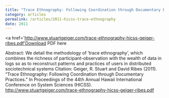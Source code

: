 ```yaml
---
title: "Trace Ethnography: Following Coordination through Documentary Practices"
category: articles
permalink: /articles/2011-hicss-trace-ethnography
date: 2011
---
```


<a href='http://www.stuartgeiger.com/trace-ethnography-hicss-geiger-ribes.pdf'Download PDF here</a>

Abstract: We detail the methodology of ‘trace ethnography’, which combines the richness of participant-observation with the wealth of data in logs so as to reconstruct patterns and practices of users in distributed sociotechnical systems
Citation: Geiger, R. Stuart and David Ribes (2011). “Trace Ethnography: Following Coordination through Documentary Practices.”  In Proceedings of the 44th Annual Hawaii International Conference on System Sciences (HICSS). http://www.stuartgeiger.com/trace-ethnography-hicss-geiger-ribes.pdf